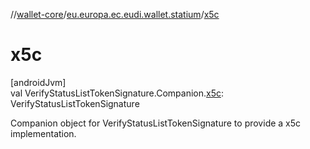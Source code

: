 //[wallet-core](../../index.md)/[eu.europa.ec.eudi.wallet.statium](index.md)/[x5c](x5c.md)

# x5c

[androidJvm]\
val VerifyStatusListTokenSignature.Companion.[x5c](x5c.md): VerifyStatusListTokenSignature

Companion object for VerifyStatusListTokenSignature to provide a x5c implementation.
